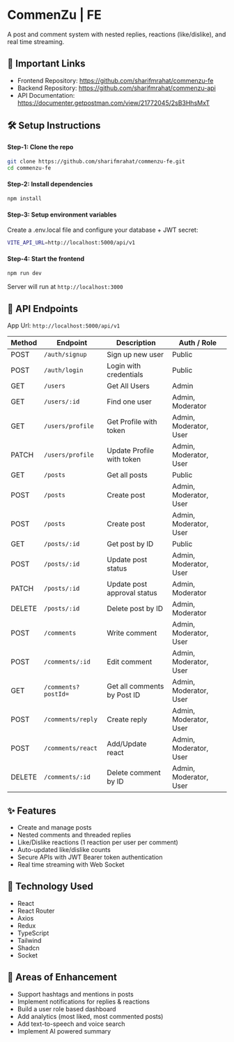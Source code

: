 # CommenZu | FE

A post and comment system with nested replies, reactions (like/dislike), and real time streaming.

## 🔗 Important Links

- Frontend Repository: https://github.com/sharifmrahat/commenzu-fe
- Backend Repository: https://github.com/sharifmrahat/commenzu-api
- API Documentation: https://documenter.getpostman.com/view/21772045/2sB3HhsMxT

## 🛠️ Setup Instructions

#### Step-1: Clone the repo

```bash
git clone https://github.com/sharifmrahat/commenzu-fe.git
cd commenzu-fe
```

#### Step-2: Install dependencies

```bash
npm install
```

#### Step-3: Setup environment variables

Create a .env.local file and configure your database + JWT secret:

```bash
VITE_API_URL=http://localhost:5000/api/v1
```

#### Step-4: Start the frontend

```bash
npm run dev
```

Server will run at `http://localhost:3000`

## 📑 API Endpoints

App Url: `http://localhost:5000/api/v1`

| Method | Endpoint            | Description                 | Auth / Role            |
| ------ | ------------------- | --------------------------- | ---------------------- |
| POST   | `/auth/signup`      | Sign up new user            | Public                 |
| POST   | `/auth/login`       | Login with credentials      | Public                 |
| GET    | `/users`            | Get All Users               | Admin                  |
| GET    | `/users/:id`        | Find one user               | Admin, Moderator       |
| GET    | `/users/profile`    | Get Profile with token      | Admin, Moderator, User |
| PATCH  | `/users/profile`    | Update Profile with token   | Admin, Moderator, User |
| GET    | `/posts`            | Get all posts               | Public                 |
| POST   | `/posts`            | Create post                 | Admin, Moderator, User |
| POST   | `/posts`            | Create post                 | Admin, Moderator, User |
| GET    | `/posts/:id`        | Get post by ID              | Public                 |
| POST   | `/posts/:id`        | Update post status          | Admin, Moderator, User |
| PATCH  | `/posts/:id`        | Update post approval status | Admin, Moderator       |
| DELETE | `/posts/:id`        | Delete post by ID           | Admin, Moderator       |
| POST   | `/comments`         | Write comment               | Admin, Moderator, User |
| POST   | `/comments/:id`     | Edit comment                | Admin, Moderator, User |
| GET    | `/comments?postId=` | Get all comments by Post ID | Admin, Moderator, User |
| POST   | `/comments/reply`   | Create reply                | Admin, Moderator, User |
| POST   | `/comments/react`   | Add/Update react            | Admin, Moderator, User |
| DELETE | `/comments/:id`     | Delete comment by ID        | Admin, Moderator, User |

## ✨ Features

- Create and manage posts
- Nested comments and threaded replies
- Like/Dislike reactions (1 reaction per user per comment)
- Auto-updated like/dislike counts
- Secure APIs with JWT Bearer token authentication
- Real time streaming with Web Socket

## 🚀 Technology Used

- React
- React Router
- Axios
- Redux
- TypeScript
- Tailwind
- Shadcn
- Socket

## 🔮 Areas of Enhancement

- Support hashtags and mentions in posts
- Implement notifications for replies & reactions
- Build a user role based dashboard
- Add analytics (most liked, most commented posts)
- Add text-to-speech and voice search
- Implement AI powered summary
